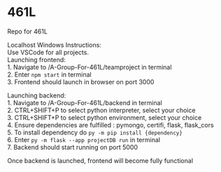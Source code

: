 # 461L
Repo for 461L


Localhost Windows Instructions:<br />
  Use VSCode for all projects.<br />
  Launching frontend:<br />
    1. Navigate to /A-Group-For-461L/teamproject in terminal<br />
    2. Enter `npm start` in terminal<br />
    3. Frontend should launch in browser on port 3000<br />
  
  Launching backend:<br />
    1. Navigate to /A-Group-For-461L/backend in terminal<br />
    2. CTRL+SHIFT+P to select python interpreter, select your choice<br />
    3. CTRL+SHIFT+P to select python environment, select your choice<br />
    4. Ensure dependencies are fulfilled : pymongo, certifi, flask, flask_cors<br />
    5. To install dependency do `py -m pip install {dependency}`<br />
    6. Enter `py -m flask --app projectDB run` in terminal<br />
    7. Backend should start running on port 5000<br />
    
  Once backend is launched, frontend will become fully functional<br />
    
   
